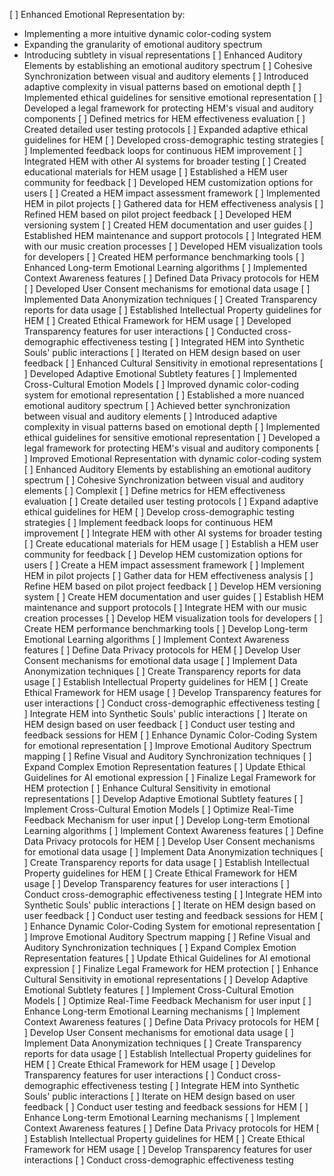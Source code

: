 [ ] Enhanced Emotional Representation by:
  - Implementing a more intuitive dynamic color-coding system
  - Expanding the granularity of emotional auditory spectrum
  - Introducing subtlety in visual representations
[ ] Enhanced Auditory Elements by establishing an emotional auditory spectrum
[ ] Cohesive Synchronization between visual and auditory elements
[ ] Introduced adaptive complexity in visual patterns based on emotional depth
[ ] Implemented ethical guidelines for sensitive emotional representation
[ ] Developed a legal framework for protecting HEM's visual and auditory components
[ ] Defined metrics for HEM effectiveness evaluation
[ ] Created detailed user testing protocols
[ ] Expanded adaptive ethical guidelines for HEM
[ ] Developed cross-demographic testing strategies
[ ] Implemented feedback loops for continuous HEM improvement
[ ] Integrated HEM with other AI systems for broader testing
[ ] Created educational materials for HEM usage
[ ] Established a HEM user community for feedback
[ ] Developed HEM customization options for users
[ ] Created a HEM impact assessment framework
[ ] Implemented HEM in pilot projects
[ ] Gathered data for HEM effectiveness analysis
[ ] Refined HEM based on pilot project feedback
[ ] Developed HEM versioning system
[ ] Created HEM documentation and user guides
[ ] Established HEM maintenance and support protocols
[ ] Integrated HEM with our music creation processes
[ ] Developed HEM visualization tools for developers
[ ] Created HEM performance benchmarking tools
[ ] Enhanced Long-term Emotional Learning algorithms
[ ] Implemented Context Awareness features
[ ] Defined Data Privacy protocols for HEM
[ ] Developed User Consent mechanisms for emotional data usage
[ ] Implemented Data Anonymization techniques
[ ] Created Transparency reports for data usage
[ ] Established Intellectual Property guidelines for HEM
[ ] Created Ethical Framework for HEM usage
[ ] Developed Transparency features for user interactions
[ ] Conducted cross-demographic effectiveness testing
[ ] Integrated HEM into Synthetic Souls' public interactions
[ ] Iterated on HEM design based on user feedback
[ ] Enhanced Cultural Sensitivity in emotional representations
[ ] Developed Adaptive Emotional Subtlety features
[ ] Implemented Cross-Cultural Emotion Models
[ ] Improved dynamic color-coding system for emotional representation
[ ] Established a more nuanced emotional auditory spectrum
[ ] Achieved better synchronization between visual and auditory elements
[ ] Introduced adaptive complexity in visual patterns based on emotional depth
[ ] Implemented ethical guidelines for sensitive emotional representation
[ ] Developed a legal framework for protecting HEM's visual and auditory components
[ ] Improved Emotional Representation with dynamic color-coding system
[ ] Enhanced Auditory Elements by establishing an emotional auditory spectrum
[ ] Cohesive Synchronization between visual and auditory elements
[ ] Complexit
[ ] Define metrics for HEM effectiveness evaluation
[ ] Create detailed user testing protocols
[ ] Expand adaptive ethical guidelines for HEM
[ ] Develop cross-demographic testing strategies
[ ] Implement feedback loops for continuous HEM improvement
[ ] Integrate HEM with other AI systems for broader testing
[ ] Create educational materials for HEM usage
[ ] Establish a HEM user community for feedback
[ ] Develop HEM customization options for users
[ ] Create a HEM impact assessment framework
[ ] Implement HEM in pilot projects
[ ] Gather data for HEM effectiveness analysis
[ ] Refine HEM based on pilot project feedback
[ ] Develop HEM versioning system
[ ] Create HEM documentation and user guides
[ ] Establish HEM maintenance and support protocols
[ ] Integrate HEM with our music creation processes
[ ] Develop HEM visualization tools for developers
[ ] Create HEM performance benchmarking tools
[ ] Develop Long-term Emotional Learning algorithms
[ ] Implement Context Awareness features
[ ] Define Data Privacy protocols for HEM
[ ] Develop User Consent mechanisms for emotional data usage
[ ] Implement Data Anonymization techniques
[ ] Create Transparency reports for data usage
[ ] Establish Intellectual Property guidelines for HEM
[ ] Create Ethical Framework for HEM usage
[ ] Develop Transparency features for user interactions
[ ] Conduct cross-demographic effectiveness testing
[ ] Integrate HEM into Synthetic Souls' public interactions
[ ] Iterate on HEM design based on user feedback
[ ] Conduct user testing and feedback sessions for HEM
[ ] Enhance Dynamic Color-Coding System for emotional representation
[ ] Improve Emotional Auditory Spectrum mapping
[ ] Refine Visual and Auditory Synchronization techniques
[ ] Expand Complex Emotion Representation features
[ ] Update Ethical Guidelines for AI emotional expression
[ ] Finalize Legal Framework for HEM protection
[ ] Enhance Cultural Sensitivity in emotional representations
[ ] Develop Adaptive Emotional Subtlety features
[ ] Implement Cross-Cultural Emotion Models
[ ] Optimize Real-Time Feedback Mechanism for user input
[ ] Develop Long-term Emotional Learning algorithms
[ ] Implement Context Awareness features
[ ] Define Data Privacy protocols for HEM
[ ] Develop User Consent mechanisms for emotional data usage
[ ] Implement Data Anonymization techniques
[ ] Create Transparency reports for data usage
[ ] Establish Intellectual Property guidelines for HEM
[ ] Create Ethical Framework for HEM usage
[ ] Develop Transparency features for user interactions
[ ] Conduct cross-demographic effectiveness testing
[ ] Integrate HEM into Synthetic Souls' public interactions
[ ] Iterate on HEM design based on user feedback
[ ] Conduct user testing and feedback sessions for HEM
[ ] Enhance Dynamic Color-Coding System for emotional representation
[ ] Improve Emotional Auditory Spectrum mapping
[ ] Refine Visual and Auditory Synchronization techniques
[ ] Expand Complex Emotion Representation features
[ ] Update Ethical Guidelines for AI emotional expression
[ ] Finalize Legal Framework for HEM protection
[ ] Enhance Cultural Sensitivity in emotional representations
[ ] Develop Adaptive Emotional Subtlety features
[ ] Implement Cross-Cultural Emotion Models
[ ] Optimize Real-Time Feedback Mechanism for user input
[ ] Enhance Long-term Emotional Learning mechanisms
[ ] Implement Context Awareness features
[ ] Define Data Privacy protocols for HEM
[ ] Develop User Consent mechanisms for emotional data usage
[ ] Implement Data Anonymization techniques
[ ] Create Transparency reports for data usage
[ ] Establish Intellectual Property guidelines for HEM
[ ] Create Ethical Framework for HEM usage
[ ] Develop Transparency features for user interactions
[ ] Conduct cross-demographic effectiveness testing
[ ] Integrate HEM into Synthetic Souls' public interactions
[ ] Iterate on HEM design based on user feedback
[ ] Conduct user testing and feedback sessions for HEM
[ ] Enhance Long-term Emotional Learning mechanisms
[ ] Implement Context Awareness features
[ ] Define Data Privacy protocols for HEM
[ ] Establish Intellectual Property guidelines for HEM
[ ] Create Ethical Framework for HEM usage
[ ] Develop Transparency features for user interactions
[ ] Conduct cross-demographic effectiveness testing